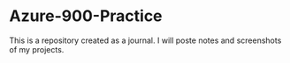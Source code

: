 # Azure-900-Practice
This is a repository created as a journal. I will poste notes and screenshots of my projects.
